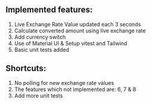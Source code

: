 ## Implemented features:

1. Live Exchange Rate Value updated each 3 seconds
2. Calculate converted amount using live exchange rate
3. Add currency switch
4. Use of Material UI & Setup vitest and Tailwind
5. Basic unit tests added

## Shortcuts:

1. No polling for new exchange rate values
2. The features which not implemented are: 6, 7 & 8
3. Add more unit tests

